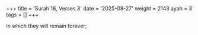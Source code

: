 +++
title = 'Surah 18, Verses 3'
date = '2025-08-27'
weight = 2143
ayah = 3
tags = []
+++

in which they will remain forever;